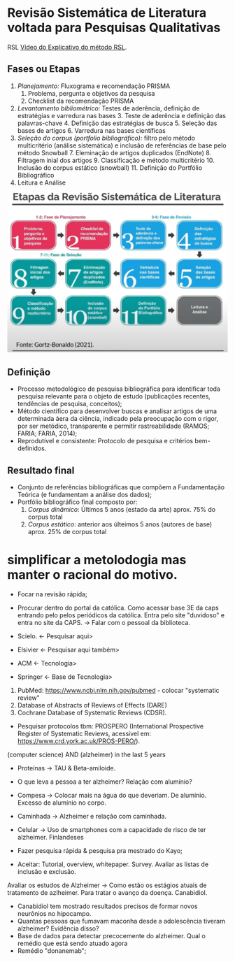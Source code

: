# Revisão Sistemática de Literatura voltada para Pesquisas Qualitativas

RSL [Vídeo do Explicativo do método RSL](https://www.youtube.com/watch?v=zkaiUmUoT1Q&t=234s).

## Fases ou Etapas

1. *Planejamento:* Fluxograma e recomendação PRISMA
    1. Problema, pergunta e objetivos da pesquisa
    2. Checklist da recomendação PRISMA
2. *Levantamento bibliométrico:* Testes de aderência, definição de estratégias e varredura nas bases
    3. Teste de aderência e definição das palavras-chave
    4. Definição das estratégias de busca
    5. Seleção das bases de artigos
    6. Varredura nas bases científicas
3. *Seleção do corpus (portfolio bibliográfico):* filtro pelo método multicritério (análise sistemática) e inclusão de referências de base pelo método Snowball
    7. Eleminação de artigos duplicados (EndNote)
    8. Filtragem inial dos artigos
    9. Classificação e método multicritério
    10. Inclusão do corpus estático (snowball)
    11. Definição do Portfólio Bibliográfico
4. Leitura e Análise


<img src="../imgs/Etapas_RSL.png" alt="drawing" width="600">

## Definição

- Processo metodológico de pesquisa bibliográfica para identificar toda pesquisa relevante para o objeto de estudo (publicações recentes, tendências de pesquisa, conceitos);
- Método científico para desenvolver buscas e analisar artigos de uma determinada áera da ciência, indicado pela preocupação com o rigor, por ser metódico, transparente e permitir rastreabilidade (RAMOS; FARIA; FARIA, 2014);
- Reprodutível e consistente: Protocolo de pesquisa e critérios bem-definidos.

## Resultado final

- Conjunto de referências bibliográficas que compõem a Fundamentação Teórica (e fundamentam a análise dos dados);
- Portfólio bibliográfico final composto por:
    1. *Corpus dinâmico*: Últimos 5 anos (estado da arte) aprox. 75% do corpus total
    2. *Corpus estático*: anterior aos últeimos 5 anos (autores de base) aprox. 25% de corpus total


# simplificar a metolodogia mas manter o racional do motivo.
- Focar na revisão rápida;

- Procurar dentro do portal da católica. Como acessar base 3E da caps entrando pelo pelos periódicos da católica. Entra pelo site "duvidoso" e entra no site da CAPS. -> Falar com o pessoal da biblioteca.
- Scielo. <- Pesquisar aqui>
- Elsivier <- Pesquisar aqui também>
- ACM  <- Tecnologia>
- Springer <- Base de Tecnologia>
1) PubMed: https://www.ncbi.nlm.nih.gov/pubmed - colocar "systematic review"
2) Database of Abstracts of Reviews of Effects (DARE)
3) Cochrane Database of Systematic Reviews (CDSR).
- Pesquisar protocolos tbm:  PROSPERO  (International  Prospective  Register  of  Systematic  Reviews,  acessível  em: https://www.crd.york.ac.uk/PROS-PERO/).

(computer science) AND (alzheimer) in the last 5 years

- Proteínas -> TAU & Beta-amiloide.
- O que leva a pessoa a ter alzheimer? Relação com alumínio?
- Compesa -> Colocar mais na água do que deveriam. De alumínio. Excesso de alumínio no corpo.
- Caminhada -> Alzheimer e relação com caminhada.
- Celular -> Uso de smartphones com a capacidade de risco de ter alzheimer. Finlandeses

- Fazer pesquisa rápida & pesquisa pra mestrado do Kayo;


- Aceitar: Tutorial, overview, whitepaper. Survey.
Avaliar as listas de inclusão e exclusão.

Avaliar os estudos de Alzheimer -> Como estão os estágios atuais de tratamento de azlheimer. Para tratar o avanço da doença. Canabidiol. 
- Canabidiol tem mostrado resultados precisos de formar novos neurônios no hipocampo.
- Quantas pessoas que fumavam maconha desde a adolescência tiveram alzheimer? Evidência disso?
- Base de dados para detectar precocemente do alzheimer. Qual o remédio que está sendo atuado agora
- Remédio "donanemab";